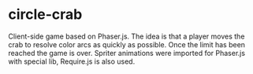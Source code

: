 # circle-crab
Client-side game based on Phaser.js.
The idea is that a player moves the crab to resolve color arcs as quickly as possible. Once the limit has been reached the game is over.
Spriter animations were imported for Phaser.js with special lib, Require.js is also used.
